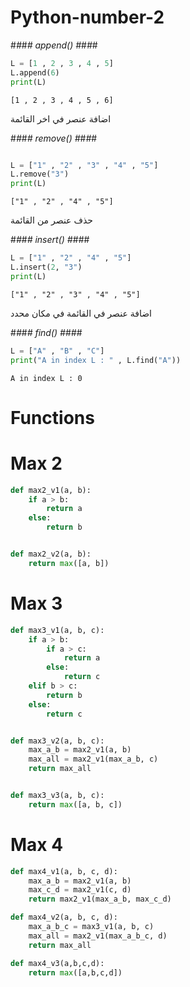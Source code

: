 # Python-number-2

#_#_#_# append() #_#_#_#

```py
L = [1 , 2 , 3 , 4 , 5]
L.append(6)
print(L) 
```
```
[1 , 2 , 3 , 4 , 5 , 6]
```

اضافة عنصر في اخر القائمة


#_#_#_# remove() #_#_#_#

```py

L = ["1" , "2" , "3" , "4" , "5"]
L.remove("3")
print(L)

```
```
["1" , "2" , "4" , "5"]
```
حذف عنصر من القائمة


#_#_#_# insert() #_#_#_#
```py
L = ["1" , "2" , "4" , "5"]
L.insert(2, "3")
print(L)
```
```
["1" , "2" , "3" , "4" , "5"]
```
اضافة عنصر في القائمة في مكان محدد

#_#_#_# find() #_#_#_#
```py
L = ["A" , "B" , "C"]
print("A in index L : " , L.find("A"))
```
```
A in index L : 0
```


# Functions

# Max 2
```py
def max2_v1(a, b):
    if a > b:
        return a
    else:
        return b


def max2_v2(a, b):
    return max([a, b])
```
# Max 3
```py
def max3_v1(a, b, c):
    if a > b:
        if a > c:
            return a
        else:
            return c
    elif b > c:
        return b
    else:
        return c


def max3_v2(a, b, c):
    max_a_b = max2_v1(a, b)
    max_all = max2_v1(max_a_b, c)
    return max_all


def max3_v3(a, b, c):
    return max([a, b, c])
```
# Max 4
```py
def max4_v1(a, b, c, d):
    max_a_b = max2_v1(a, b)
    max_c_d = max2_v1(c, d)
    return max2_v1(max_a_b, max_c_d)

def max4_v2(a, b, c, d):
    max_a_b_c = max3_v1(a, b, c)
    max_all = max2_v1(max_a_b_c, d)
    return max_all

def max4_v3(a,b,c,d):
    return max([a,b,c,d])
```
